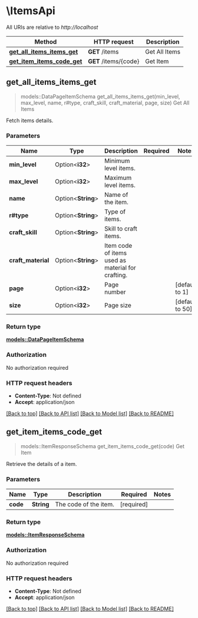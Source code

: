 # \ItemsApi

All URIs are relative to *http://localhost*

Method | HTTP request | Description
------------- | ------------- | -------------
[**get_all_items_items_get**](ItemsApi.md#get_all_items_items_get) | **GET** /items | Get All Items
[**get_item_items_code_get**](ItemsApi.md#get_item_items_code_get) | **GET** /items/{code} | Get Item



## get_all_items_items_get

> models::DataPageItemSchema get_all_items_items_get(min_level, max_level, name, r#type, craft_skill, craft_material, page, size)
Get All Items

Fetch items details.

### Parameters


Name | Type | Description  | Required | Notes
------------- | ------------- | ------------- | ------------- | -------------
**min_level** | Option<**i32**> | Minimum level items. |  |
**max_level** | Option<**i32**> | Maximum level items. |  |
**name** | Option<**String**> | Name of the item. |  |
**r#type** | Option<**String**> | Type of items. |  |
**craft_skill** | Option<**String**> | Skill to craft items. |  |
**craft_material** | Option<**String**> | Item code of items used as material for crafting. |  |
**page** | Option<**i32**> | Page number |  |[default to 1]
**size** | Option<**i32**> | Page size |  |[default to 50]

### Return type

[**models::DataPageItemSchema**](DataPage_ItemSchema_.md)

### Authorization

No authorization required

### HTTP request headers

- **Content-Type**: Not defined
- **Accept**: application/json

[[Back to top]](#) [[Back to API list]](../README.md#documentation-for-api-endpoints) [[Back to Model list]](../README.md#documentation-for-models) [[Back to README]](../README.md)


## get_item_items_code_get

> models::ItemResponseSchema get_item_items_code_get(code)
Get Item

Retrieve the details of a item.

### Parameters


Name | Type | Description  | Required | Notes
------------- | ------------- | ------------- | ------------- | -------------
**code** | **String** | The code of the item. | [required] |

### Return type

[**models::ItemResponseSchema**](ItemResponseSchema.md)

### Authorization

No authorization required

### HTTP request headers

- **Content-Type**: Not defined
- **Accept**: application/json

[[Back to top]](#) [[Back to API list]](../README.md#documentation-for-api-endpoints) [[Back to Model list]](../README.md#documentation-for-models) [[Back to README]](../README.md)

